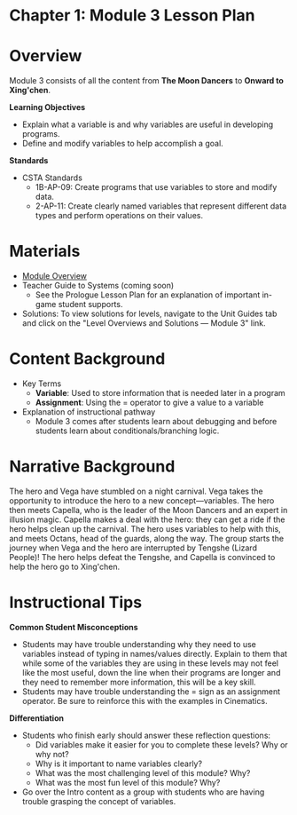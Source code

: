 # Chapter 1: Module 3 Lesson Plan

# Overview
Module 3 consists of all the content from **The Moon Dancers** to **Onward to Xing'chen**.

**Learning Objectives**

 - Explain what a variable is and why variables are useful in developing programs.
 - Define and modify variables to help accomplish a goal.

**Standards**

  - CSTA Standards
      - 1B-AP-09: Create programs that use variables to store and modify data.
      - 2-AP-11: Create clearly named variables that represent different data types and perform operations on their values.

# Materials

- [Module Overview](https://www.ozaria.com/teachers/resources/chapter1module3overview)
- Teacher Guide to Systems (coming soon)
    - See the Prologue Lesson Plan for an explanation of important in-game student supports.
- Solutions: To view solutions for levels, navigate to the Unit Guides tab and click on the &quot;Level Overviews and Solutions — Module 3&quot; link.

# Content Background

- Key Terms
    - **Variable**: Used to store information that is needed later in a program
    - **Assignment**: Using the = operator to give a value to a variable
- Explanation of instructional pathway
    - Module 3 comes after students learn about debugging and before students learn about conditionals/branching logic.

# Narrative Background

The hero and Vega have stumbled on a night carnival. Vega takes the opportunity to introduce the hero to a new concept—variables. The hero then meets Capella, who is the leader of the Moon Dancers and an expert in illusion magic. Capella makes a deal with the hero: they can get a ride if the hero helps clean up the carnival. The hero uses variables to help with this, and meets Octans, head of the guards, along the way. The group starts the journey when Vega and the hero are interrupted by Tengshe (Lizard People)! The hero helps defeat the Tengshe, and Capella is convinced to help the hero go to Xing&#39;chen.

# Instructional Tips

**Common Student Misconceptions**

- Students may have trouble understanding why they need to use variables instead of typing in names/values directly. Explain to them that while some of the variables they are using in these levels may not feel like the most useful, down the line when their programs are longer and they need to remember more information, this will be a key skill.
- Students may have trouble understanding the = sign as an assignment operator. Be sure to reinforce this with the examples in Cinematics.

**Differentiation**

- Students who finish early should answer these reflection questions:
    - Did variables make it easier for you to complete these levels? Why or why not?
    - Why is it important to name variables clearly?
    - What was the most challenging level of this module? Why?
    - What was the most fun level of this module? Why?
- Go over the Intro content as a group with students who are having trouble grasping the concept of variables.
